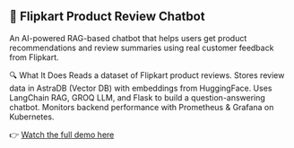 ## 🛒 Flipkart Product Review Chatbot

An AI-powered RAG-based chatbot that helps users get product recommendations and review summaries using real customer feedback from Flipkart.

🔍 What It Does
Reads a dataset of Flipkart product reviews.
Stores review data in AstraDB (Vector DB) with embeddings from HuggingFace.
Uses LangChain RAG, GROQ LLM, and Flask to build a question-answering chatbot.
Monitors backend performance with Prometheus & Grafana on Kubernetes.

👉 [Watch the full demo here](https://github.com/Ananya-Bohare/FLIPKART-product-recommender/raw/main/Implementation.mp4)
